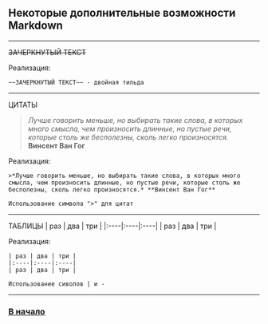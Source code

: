 ## Некоторые дополнительные возможности Markdown

---
~~ЗАЧЕРКНУТЫЙ ТЕКСТ~~

Реализация:

```
~~ЗАЧЕРКНУТЫЙ ТЕКСТ~~ - двойная тильда
```
---
ЦИТАТЫ

>*Лучше говорить меньше, но выбирать такие слова, в которых много смысла, чем произносить длинные, но пустые речи, которые столь же бесполезны, сколь легко произносятся.* **Винсент Ван Гог**

Реализация:
```
>*Лучше говорить меньше, но выбирать такие слова, в которых много смысла, чем произносить длинные, но пустые речи, которые столь же бесполезны, сколь легко произносятся.* **Винсент Ван Гог**

Использование символа ">" для цитат

```
---
ТАБЛИЦЫ
| раз | два | три |
|:----|:----|:----|
| раз | два | три |

Реализация:

```
| раз | два | три |
|:----|:----|:----|
| раз | два | три |

Использование сиволов | и -

```

---

### [В начало](./readme.md)